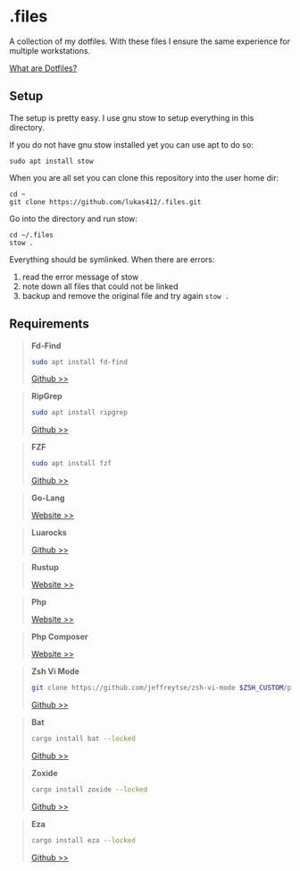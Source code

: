 # .files

A collection of my dotfiles.
With these files I ensure the same experience for multiple workstations.

[What are Dotfiles?](https://se-education.org/learningresources/contents/dotfiles/Dotfiles.html)

## Setup

The setup is pretty easy.
I use gnu stow to setup everything in this directory.

If you do not have gnu stow installed yet you can use apt to do so:

    sudo apt install stow

When you are all set you can clone this repository into the user home dir:

    cd ~
    git clone https://github.com/lukas412/.files.git

Go into the directory and run stow:

    cd ~/.files
    stow .

Everything should be symlinked.
When there are errors:

1. read the error message of stow
2. note down all files that could not be linked
3. backup and remove the original file and try again `stow .`

## Requirements

> **Fd-Find**
> ```bash
> sudo apt install fd-find
> ```
> [Github >>](https://github.com/sharkdp/fd)

> **RipGrep**
> ```bash
> sudo apt install ripgrep
> ```
> [Github >>](https://github.com/BurntSushi/ripgrep)

> **FZF**
> ```bash
> sudo apt install fzf
> ```
> [Github >>](https://github.com/junegunn/fzf)

> **Go-Lang**
> 
> [Website >>](https://go.dev/dl/)

> **Luarocks**
> 
> [Github >>](https://github.com/luarocks/luarocks/wiki/Download)

> **Rustup**
> 
> [Website >>](https://rustup.rs/)

> **Php**
> 
> [Website >>](https://www.php.net/downloads.php)

> **Php Composer**
> 
> [Website >>](https://getcomposer.org/download/)

> **Zsh Vi Mode**
> ```bash
> git clone https://github.com/jeffreytse/zsh-vi-mode $ZSH_CUSTOM/plugins/zsh-vi-mode
> ```
> [Github >>](https://github.com/jeffreytse/zsh-vi-mode)

> **Bat**
> ```bash
> cargo install bat --locked
> ```
> [Github >>](https://github.com/sharkdp/bat?tab=readme-ov-file#installation)

> **Zoxide**
> ```bash
> cargo install zoxide --locked
> ```
> [Github >>](https://github.com/ajeetdsouza/zoxide?tab=readme-ov-file#installation)

> **Eza**
> ```bash
> cargo install eza --locked
> ```
> [Github >>](https://github.com/eza-community/eza)

